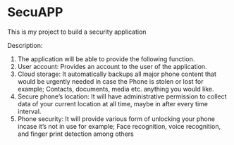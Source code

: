 # SecuAPP

This is my project to build a security application

Description:
1.	The application will be able to provide the following function.
2.	User account: Provides an account to the user of the application.
3.	Cloud storage: It automatically backups all major phone content that would be urgently needed in case the Phone is stolen or lost for example; Contacts, documents, media etc. anything you would like.
4.	Secure phone’s location: It will have administrative permission to collect data of your current location at all time, maybe in after every time interval.
5.	Phone security: It will provide various form of unlocking your phone incase it’s not in use for example; Face recognition, voice recognition, and finger print detection among others	
